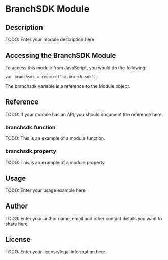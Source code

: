 # BranchSDK Module

## Description

TODO: Enter your module description here

## Accessing the BranchSDK Module

To access this module from JavaScript, you would do the following:

    var branchsdk = require("io.branch.sdk");

The branchsdk variable is a reference to the Module object.

## Reference

TODO: If your module has an API, you should document
the reference here.

### branchsdk.function

TODO: This is an example of a module function.

### branchsdk.property

TODO: This is an example of a module property.

## Usage

TODO: Enter your usage example here

## Author

TODO: Enter your author name, email and other contact
details you want to share here.

## License

TODO: Enter your license/legal information here.
